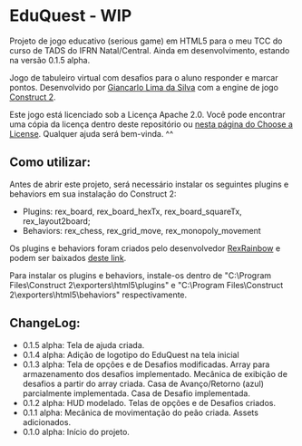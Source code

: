 ﻿EduQuest - WIP
========

Projeto de jogo educativo (serious game) em HTML5 para o meu TCC do curso de TADS do IFRN Natal/Central. Ainda em desenvolvimento, estando na versão 0.1.5 alpha.

Jogo de tabuleiro virtual com desafios para o aluno responder e marcar pontos. Desenvolvido por [Giancarlo Lima da Silva](http://about.me/giancarlozero) com a engine de jogo [Construct 2](http://scirra.com/construct2).

Este jogo está licenciado sob a Licença Apache 2.0. Você pode encontrar uma cópia da licença dentro deste repositório ou [nesta página do Choose a License](http://choosealicense.com/licenses/apache-2.0/). Qualquer ajuda será bem-vinda. ^^

Como utilizar:
--------------

Antes de abrir este projeto, será necessário instalar os seguintes plugins e behaviors em sua instalação do Construct 2:

- Plugins: rex_board, rex_board_hexTx, rex_board_squareTx, rex_layout2board;
- Behaviors: rex_chess, rex_grid_move, rex_monopoly_movement

Os plugins e behaviors foram criados pelo desenvolvedor [RexRainbow](https://www.scirra.com/users/rexrainbow) e podem ser baixados [deste link](http://c2rexplugins.weebly.com/).

Para instalar os plugins e behaviors, instale-os dentro de "C:\Program Files\Construct 2\exporters\html5\plugins" e "C:\Program Files\Construct 2\exporters\html5\behaviors" respectivamente.

ChangeLog:
----------

- 0.1.5 alpha: Tela de ajuda criada.
- 0.1.4 alpha: Adição de logotipo do EduQuest na tela inicial
- 0.1.3 alpha: Tela de opções e de Desafios modificadas. Array para armazenamento dos desafios implementado. Mecânica de exibição de desafios a partir do array criada. Casa de Avanço/Retorno (azul) parcialmente implementada. Casa de Desafio implementada.
- 0.1.2 alpha: HUD modelado. Telas de opções e de Desafios criados.
- 0.1.1 alpha: Mecânica de movimentação do peão criada. Assets adicionados.
- 0.1.0 alpha: Início do projeto.
